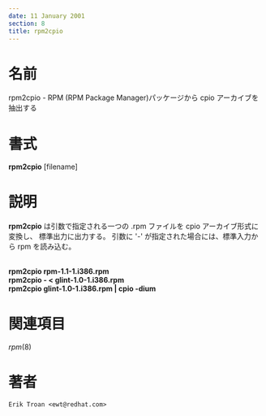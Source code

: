 ```yaml
---
date: 11 January 2001
section: 8
title: rpm2cpio
---
```


名前
====

rpm2cpio - RPM (RPM Package Manager)パッケージから cpio アーカイブを
抽出する

書式
====

**rpm2cpio** \[filename\]

説明
====

**rpm2cpio** は引数で指定される一つの .rpm ファイルを cpio
アーカイブ形式に変換し、 標準出力に出力する。 引数に \'-\'
が指定された場合には、標準入力から rpm を読み込む。

\
**rpm2cpio rpm-1.1-1.i386.rpm**\
**rpm2cpio - \< glint-1.0-1.i386.rpm**\
**rpm2cpio glint-1.0-1.i386.rpm \| cpio -dium**

関連項目
========

*rpm*(8)

著者
====

    Erik Troan <ewt@redhat.com>
